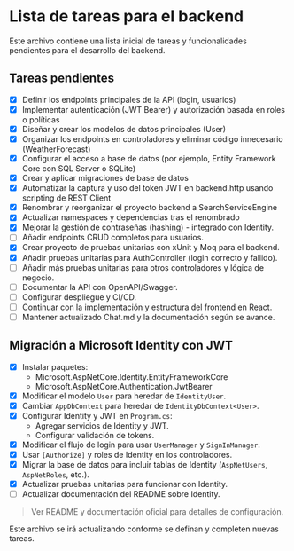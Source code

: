 # Lista de tareas para el backend

Este archivo contiene una lista inicial de tareas y funcionalidades pendientes para el desarrollo del backend.

## Tareas pendientes

- [x] Definir los endpoints principales de la API (login, usuarios)
- [x] Implementar autenticación (JWT Bearer) y autorización basada en roles o políticas
- [x] Diseñar y crear los modelos de datos principales (User)
- [x] Organizar los endpoints en controladores y eliminar código innecesario (WeatherForecast)
- [x] Configurar el acceso a base de datos (por ejemplo, Entity Framework Core con SQL Server o SQLite)
- [x] Crear y aplicar migraciones de base de datos
- [x] Automatizar la captura y uso del token JWT en backend.http usando scripting de REST Client
- [x] Renombrar y reorganizar el proyecto backend a SearchServiceEngine
- [x] Actualizar namespaces y dependencias tras el renombrado
- [x] Mejorar la gestión de contraseñas (hashing) - integrado con Identity.
- [ ] Añadir endpoints CRUD completos para usuarios.
- [x] Crear proyecto de pruebas unitarias con xUnit y Moq para el backend.
- [x] Añadir pruebas unitarias para AuthController (login correcto y fallido).
- [ ] Añadir más pruebas unitarias para otros controladores y lógica de negocio.
- [ ] Documentar la API con OpenAPI/Swagger.
- [ ] Configurar despliegue y CI/CD.
- [ ] Continuar con la implementación y estructura del frontend en React.
- [ ] Mantener actualizado Chat.md y la documentación según se avance.

## Migración a Microsoft Identity con JWT

- [x] Instalar paquetes:
   - Microsoft.AspNetCore.Identity.EntityFrameworkCore
   - Microsoft.AspNetCore.Authentication.JwtBearer
- [x] Modificar el modelo `User` para heredar de `IdentityUser`.
- [x] Cambiar `AppDbContext` para heredar de `IdentityDbContext<User>`.
- [x] Configurar Identity y JWT en `Program.cs`:
   - Agregar servicios de Identity y JWT.
   - Configurar validación de tokens.
- [x] Modificar el flujo de login para usar `UserManager` y `SignInManager`.
- [x] Usar `[Authorize]` y roles de Identity en los controladores.
- [x] Migrar la base de datos para incluir tablas de Identity (`AspNetUsers`, `AspNetRoles`, etc.).
- [x] Actualizar pruebas unitarias para funcionar con Identity.
- [ ] Actualizar documentación del README sobre Identity.

> Ver README y documentación oficial para detalles de configuración.

Este archivo se irá actualizando conforme se definan y completen nuevas tareas.
